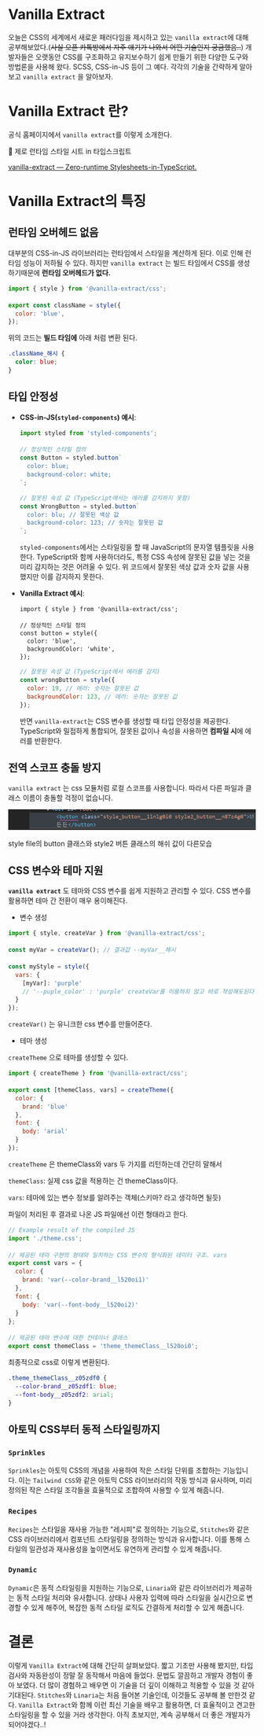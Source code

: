 # Vanilla Extract

오늘은 CSS의 세계에서 새로운 패러다임을 제시하고 있는 `vanilla extract`에 대해 공부해보았다.(~~사실 오픈 카톡방에서 자주 얘기가 나와서 어떤 기술인지 궁금했음..~~) 개발자들은 오랫동안 CSS를 구조화하고 유지보수하기 쉽게 만들기 위한 다양한 도구와 방법론을 사용해 왔다. SCSS, CSS-in-JS 등이 그 예다. 각각의 기술을 간략하게 알아보고 `vanilla extract` 을 알아보자.

# Vanilla Extract 란?

공식 홈페이지에서 `vanilla extract`를 이렇게 소개한다.

<aside>
🍧 제로 런타임 스타일 시트 in 타입스크립트

</aside>

[vanilla-extract — Zero-runtime Stylesheets-in-TypeScript.](https://vanilla-extract.style/)

# Vanilla Extract의 특징

## 런타임 오버헤드 없음

대부분의 CSS-in-JS 라이브러리는 런타임에서 스타일을 계산하게 된다. 이로 인해 런타임 성능이 저하될 수 있다. 하지만 `vanilla extract` 는 빌드 타임에서 CSS를 생성하기때문에 **런타임 오버헤드가 없다.**

```jsx
import { style } from '@vanilla-extract/css';

export const className = style({
  color: 'blue',
});
```

위의 코드는 **빌드 타임에** 아래 처럼 변환 된다.

```css
.className_해시 {
  color: blue;
}
```

## 타입 안정성

- **CSS-in-JS(`styled-components`) 예시**:
    
    ```jsx
    import styled from 'styled-components';
    
    // 정상적인 스타일 정의
    const Button = styled.button`
      color: blue;
      background-color: white;
    `;
    ```
    
    ```jsx
    // 잘못된 속성 값 (TypeScript에서는 에러를 감지하지 못함)
    const WrongButton = styled.button`
      color: blu; // 잘못된 색상 값
      background-color: 123; // 숫자는 잘못된 값
    `;
    ```
    
    `styled-components`에서는 스타일링을 할 때 JavaScript의 문자열 템플릿을 사용한다. TypeScript와 함께 사용하더라도, 특정 CSS 속성에 잘못된 값을 넣는 것을 미리 감지하는 것은 어려울 수 있다.
    위 코드에서 잘못된 색상 값과 숫자 값을 사용했지만 이를 감지하지 못한다.
    
- **Vanilla Extract 예시**:
    
    ```tsx
    import { style } from '@vanilla-extract/css';
    
    // 정상적인 스타일 정의
    const button = style({
      color: 'blue',
      backgroundColor: 'white',
    });
    ```
    
    ```jsx
    // 잘못된 속성 값 (TypeScript에서 에러를 감지)
    const wrongButton = style({
      color: 19, // 에러: 숫자는 잘못된 값
      backgroundColor: 123, // 에러: 숫자는 잘못된 값
    });
    ```
    
    반면 `vanilla-extract`는 CSS 변수를 생성할 때 타입 안정성을 제공한다. TypeScript와 밀접하게 통합되어, 잘못된 값이나 속성을 사용하면 **컴파일 시**에 에러를 반환한다.
    

## 전역 스코프 충돌 방지

`vanilla extract` 는 css 모듈처럼 로컬 스코프를 사용합니다. 따라서 다른 파일과 클래스 이름이 충돌할 걱정이 없습니다.

![className](assets/className.png)

style file의 button 클래스와 style2 버튼 클래스의 해쉬 값이 다른모습

## CSS 변수와 테마 지원

**`vanilla extract`** 도 테마와 CSS 변수를 쉽게 지원하고 관리할 수 있다. CSS 변수를 활용하면 테마 간 전환이 매우 용이해진다.

- 변수 생성

```jsx
import { style, createVar } from '@vanilla-extract/css';

const myVar = createVar(); // 결과값 --myVar__해시

const myStyle = style({
  vars: {
    [myVar]: 'purple'
    // '--puple_color' : 'purple' createVar를 이용하지 않고 바로 작성해도된다
  }
});
```

`createVar()` 는 유니크한 css 변수를 만들어준다.

- 테마 생성

`createTheme` 으로 테마를 생성할 수 있다.

```jsx
import { createTheme } from '@vanilla-extract/css';

export const [themeClass, vars] = createTheme({
  color: {
    brand: 'blue'
  },
  font: {
    body: 'arial'
  }
});
```

`createTheme` 은 themeClass와 vars 두 가지를 리턴하는데 간단히 말해서

`themeClass`: 실제 css 값을 적용하는 건 themeClass이다.

`vars`: 테마에 있는 변수 정보를 알려주는 객체(스키마? 라고 생각하면 될듯)

파일이 처리된 후 결과로 나온 JS 파일에선 이런 형태라고 한다.

```jsx
// Example result of the compiled JS
import './theme.css';

// 제공된 테마 구현의 형태와 일치하는 CSS 변수의 형식화된 데이터 구조. vars
export const vars = {
  color: {
    brand: 'var(--color-brand__l520oi1)'
  },
  font: {
    body: 'var(--font-body__l520oi2)'
  }
};

// 제공된 테마 변수에 대한 컨테이너 클래스
export const themeClass = 'theme_themeClass__l520oi0';
```

최종적으로 css로 이렇게 변환된다.

```css
.theme_themeClass__z05zdf0 {
  --color-brand__z05zdf1: blue;
  --font-body__z05zdf2: arial;
}
```

## 아토믹 CSS부터 동적 스타일링까지

### **`Sprinkles`**

`Sprinkles`는 아토믹 CSS의 개념을 사용하여 작은 스타일 단위를 조합하는 기능입니다. 이는 `Tailwind CSS`와 같은 아토믹 CSS 라이브러리의 작동 방식과 유사하며, 미리 정의된 작은 스타일 조각들을 효율적으로 조합하여 사용할 수 있게 해줍니다.

### **`Recipes`**

`Recipes`는 스타일을 재사용 가능한 "레시피"로 정의하는 기능으로, `Stitches`와 같은 CSS 라이브러리에서 컴포넌트 스타일링을 정의하는 방식과 유사합니다. 이를 통해 스타일의 일관성과 재사용성을 높이면서도 유연하게 관리할 수 있게 해줍니다.

### **`Dynamic`**

`Dynamic`은 동적 스타일링을 지원하는 기능으로, `Linaria`와 같은 라이브러리가 제공하는 동적 스타일 처리와 유사합니다. 상태나 사용자 입력에 따라 스타일을 실시간으로 변경할 수 있게 해주어, 복잡한 동적 스타일 로직도 간결하게 처리할 수 있게 해줍니다.

# 결론

 이렇게 `Vanilla Extract`에 대해 간단히 살펴보았다. 짧고 기초만 사용해 봤지만, 타입 검사와 자동완성이 정말 잘 동작해서 마음에 들었다. 문법도 깔끔하고 개발자 경험이 좋아 보였다. 더 많이 경험하고 배우면 이 기술을 더 깊이 이해하고 적용할 수 있을 것 같아 기대된다. `Stitches`와 `Linaria`는 처음 들어본 기술인데, 이것들도 공부해 볼 만한것 같다. `Vanilla Extract`와 함께 이런 최신 기술을 배우고 활용하면, 더 효율적이고 견고한 스타일링을 할 수 있을 거라 생각한다. 아직 초보지만, 계속 공부해서 더 좋은 개발자가 되어야겠다..!